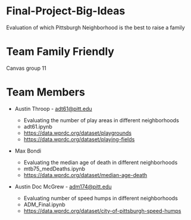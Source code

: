 # Final-Project-Big-Ideas
Evaluation of which Pittsburgh Neighborhood is the best to raise a family

# Team Family Friendly

Canvas group 11

# Team Members
* Austin Throop - adt61@pitt.edu
  - Evaluating the number of play areas in different neighborhoods
  - adt61.ipynb
  - https://data.wprdc.org/dataset/playgrounds
  - https://data.wprdc.org/dataset/playing-fields

* Max Bondi
  - Evaluating the median age of death in different neighborhoods
  - mtb75_medDeaths.ipynb
  - https://data.wprdc.org/dataset/median-age-death

* Austin Doc McGrew - adm174@pitt.edu
  - Evaluating number of speed humps in different neighborhoods
  - ADM_Final.ipynb
  - https://data.wprdc.org/dataset/city-of-pittsburgh-speed-humps
